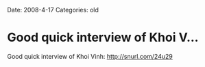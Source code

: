 Date: 2008-4-17
Categories: old

# Good quick interview of Khoi V...

Good quick interview of Khoi Vinh: http://snurl.com/24u29
